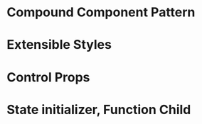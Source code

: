 # Compound Component Pattern

# Extensible Styles

# Control Props

# State initializer, Function Child